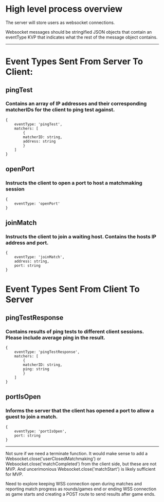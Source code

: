# High level process overview

The server will store users as websocket connections.

Websocket messages should be stringified JSON objects that contain an eventType KVP that indicates what the rest of the message object contains.

---

# Event Types Sent From Server To Client:

## **pingTest**

### Contains an array of IP addresses and their corresponding matcherIDs for the client to ping test against.

```
{
    eventType: 'pingTest',
    matchers: [
        {
        matcherID: string,
        address: string
        }
    ]
}
```

## **openPort**

### Instructs the client to open a port to host a matchmaking session

```
{
    eventType: 'openPort'
}
```

## **joinMatch**

### Instructs the client to join a waiting host. Contains the hosts IP address and port.

```
{
    eventType: 'joinMatch',
    address: string,
    port: string
}
```

# Event Types Sent From Client To Server

## **pingTestResponse**

### Contains results of ping tests to different client sessions. Please include average ping in the result.

```
{
    eventType: 'pingTestResponse',
    matchers: [
        {
        matcherID: string,
        ping: string
        }
    ]
}
```

## **portIsOpen**

### Informs the server that the client has opened a port to allow a guest to join a match.

```
{
    eventType: 'portIsOpen',
    port: string
}
```

---

Not sure if we need a terminate function. It would make sense to add a Websocket.close('userClosedMatchmaking') or Websocket.close('matchCompleted') from the client side, but these are not MVP. And uncerimonious Websocket.close('matchStart') is likely sufficient for MVP.

Need to explore keeping WSS connection open during matches and reporting match progress as rounds/games end or ending WSS connection as game starts and creating a POST route to send results after game ends.
